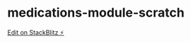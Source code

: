 # medications-module-scratch

[Edit on StackBlitz ⚡️](https://stackblitz.com/edit/medications-module-scratch)